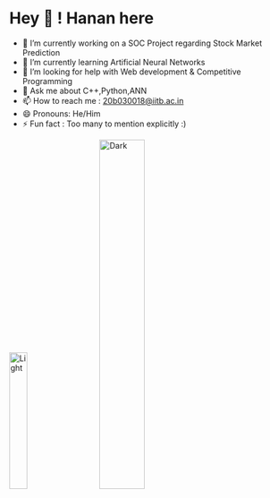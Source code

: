 
# Hey 👋 ! Hanan here

- 🔭 I’m currently working on a SOC Project regarding Stock Market Prediction
- 🌱 I’m currently learning Artificial Neural Networks
- 🤔 I’m looking for help with Web development & Competitive Programming
- 💬 Ask me about C++,Python,ANN
- 📫 How to reach me : 20b030018@iitb.ac.in
- 😄 Pronouns: He/Him
- ⚡ Fun fact : Too many to mention explicitly :)


<p align="left">
  <img alt="Light" src="https://github.com/hanubhai2001/hanubhai2001/blob/main/tenor.gif" width="25%">
&nbsp; &nbsp; &nbsp; &nbsp;
  <img alt="Dark" src="https://github-readme-stats.vercel.app/api?username=hanubhai2001&show_icons=true&theme=tokyonight" width="40%">
</p>

